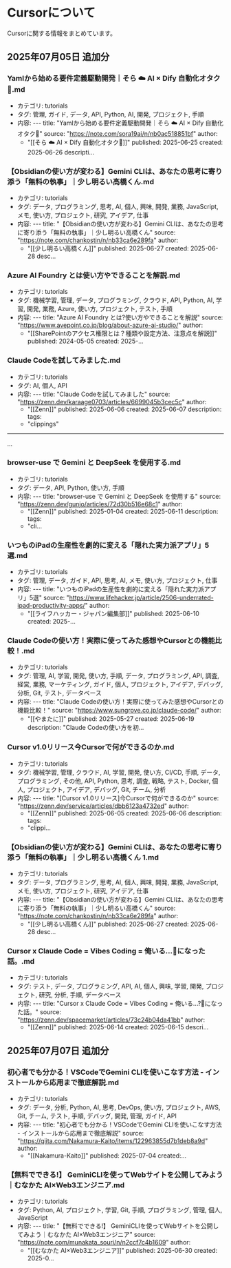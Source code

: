 # Cursorについて

Cursorに関する情報をまとめています。


## 2025年07月05日 追加分

### Yamlから始める要件定義駆動開発｜そら ☁️ AI × Dify 自動化オタク📱.md
- カテゴリ: tutorials
- タグ: 管理, ガイド, データ, API, Python, AI, 開発, プロジェクト, 手順
- 内容: ---
title: "Yamlから始める要件定義駆動開発｜そら ☁️ AI × Dify 自動化オタク📱"
source: "https://note.com/sora19ai/n/nb0ac518851bf"
author:
  - "[[そら ☁️ AI × Dify 自動化オタク📱]]"
published: 2025-06-25
created: 2025-06-26
descripti...

### 【Obsidianの使い方が変わる】Gemini CLIは、あなたの思考に寄り添う「無料の執事」｜少し明るい高橋くん.md
- カテゴリ: tutorials
- タグ: データ, プログラミング, 思考, AI, 個人, 興味, 開発, 業務, JavaScript, メモ, 使い方, プロジェクト, 研究, アイデア, 仕事
- 内容: ---
title: "【Obsidianの使い方が変わる】Gemini CLIは、あなたの思考に寄り添う「無料の執事」｜少し明るい高橋くん"
source: "https://note.com/chankostin/n/nb33ca6e289fa"
author:
  - "[[少し明るい高橋くん]]"
published: 2025-06-27
created: 2025-06-28
desc...

### Azure AI Foundry とは使い方やできることを解説.md
- カテゴリ: tutorials
- タグ: 機械学習, 管理, データ, プログラミング, クラウド, API, Python, AI, 学習, 開発, 業務, Azure, 使い方, プロジェクト, テスト, 手順
- 内容: ---
title: "Azure AI Foundry とは?使い方やできることを解説"
source: "https://www.avepoint.co.jp/blog/about-azure-ai-studio/"
author:
  - "[[SharePointのアクセス権限とは？種類や設定方法、注意点を解説]]"
published: 2024-05-05
created: 2025-...

### Claude Codeを試してみました.md
- カテゴリ: tutorials
- タグ: AI, 個人, API
- 内容: ---
title: "Claude Codeを試してみました"
source: "https://zenn.dev/karaage0703/articles/6699045b3cec5c"
author:
  - "[[Zenn]]"
published: 2025-06-06
created: 2025-06-07
description:
tags:
  - "clippings"
---
...

### browser-use で Gemini と DeepSeek を使用する.md
- カテゴリ: tutorials
- タグ: データ, API, Python, 使い方, 手順
- 内容: ---
title: "browser-use で Gemini と DeepSeek を使用する"
source: "https://zenn.dev/gunjo/articles/72d30b516e68c1"
author:
  - "[[Zenn]]"
published: 2025-01-04
created: 2025-06-11
description:
tags:
  - "cli...

### いつものiPadの生産性を劇的に変える「隠れた実力派アプリ」5選.md
- カテゴリ: tutorials
- タグ: 管理, データ, ガイド, API, 思考, AI, メモ, 使い方, プロジェクト, 仕事
- 内容: ---
title: "いつものiPadの生産性を劇的に変える「隠れた実力派アプリ」5選"
source: "https://www.lifehacker.jp/article/2506-underrated-ipad-productivity-apps/"
author:
  - "[[ライフハッカー・ジャパン編集部]]"
published: 2025-06-10
created: 2025-...

### Claude Codeの使い方！実際に使ってみた感想やCursorとの機能比較！.md
- カテゴリ: tutorials
- タグ: 管理, AI, 学習, 開発, 使い方, 手順, データ, プログラミング, API, 調査, 経営, 業務, マーケティング, ガイド, 個人, プロジェクト, アイデア, デバッグ, 分析, Git, テスト, データベース
- 内容: ---
title: "Claude Codeの使い方！実際に使ってみた感想やCursorとの機能比較！"
source: "https://www.sungrove.co.jp/claude-code/"
author:
  - "[[やまたに]]"
published: 2025-05-27
created: 2025-06-19
description: "Claude Codeの使い方を初...

### Cursor v1.0リリース今Cursorで何ができるのか.md
- カテゴリ: tutorials
- タグ: 機械学習, 管理, クラウド, AI, 学習, 開発, 使い方, CI/CD, 手順, データ, プログラミング, その他, API, Python, 思考, 調査, 戦略, テスト, Docker, 個人, プロジェクト, アイデア, デバッグ, Git, チーム, 分析
- 内容: ---
title: "[Cursor v1.0リリース]今Cursorで何ができるのか"
source: "https://zenn.dev/service/articles/dbb6123a4732ed"
author:
  - "[[Zenn]]"
published: 2025-06-05
created: 2025-06-06
description:
tags:
  - "clippi...

### 【Obsidianの使い方が変わる】Gemini CLIは、あなたの思考に寄り添う「無料の執事」｜少し明るい高橋くん 1.md
- カテゴリ: tutorials
- タグ: データ, プログラミング, 思考, AI, 個人, 興味, 開発, 業務, JavaScript, メモ, 使い方, プロジェクト, 研究, アイデア, 仕事
- 内容: ---
title: "【Obsidianの使い方が変わる】Gemini CLIは、あなたの思考に寄り添う「無料の執事」｜少し明るい高橋くん"
source: "https://note.com/chankostin/n/nb33ca6e289fa"
author:
  - "[[少し明るい高橋くん]]"
published: 2025-06-27
created: 2025-06-28
desc...

### Cursor x Claude Code = Vibes Coding = 俺いる...🤔になった話。.md
- カテゴリ: tutorials
- タグ: テスト, データ, プログラミング, API, AI, 個人, 興味, 学習, 開発, プロジェクト, 研究, 分析, 手順, データベース
- 内容: ---
title: "Cursor x Claude Code = Vibes Coding = 俺いる...?🤔になった話。"
source: "https://zenn.dev/spacemarket/articles/73c24b04da41bb"
author:
  - "[[Zenn]]"
published: 2025-06-14
created: 2025-06-15
descri...



## 2025年07月07日 追加分

### 初心者でも分かる！VSCodeでGemini CLIを使いこなす方法 - インストールから応用まで徹底解説.md
- カテゴリ: tutorials
- タグ: データ, 分析, Python, AI, 思考, DevOps, 使い方, プロジェクト, AWS, Git, チーム, テスト, 手順, デバッグ, 開発, 管理, ガイド, API
- 内容: ---
title: "初心者でも分かる！VSCodeでGemini CLIを使いこなす方法 - インストールから応用まで徹底解説"
source: "https://qiita.com/Nakamura-Kaito/items/122963855d7b1deb8a9d"
author:
  - "[[Nakamura-Kaito]]"
published: 2025-07-04
created:...

### 【無料でできる!】 GeminiCLIを使ってWebサイトを公開してみよう｜むなかた AI×Web3エンジニア.md
- カテゴリ: tutorials
- タグ: Python, AI, プロジェクト, 学習, Git, 手順, プログラミング, 管理, 個人, JavaScript
- 内容: ---
title: "【無料でできる!】 GeminiCLIを使ってWebサイトを公開してみよう｜むなかた AI×Web3エンジニア"
source: "https://note.com/munakata_souri/n/n2ccf7c4b1609"
author:
  - "[[むなかた AI×Web3エンジニア]]"
published: 2025-06-30
created: 2025-0...

